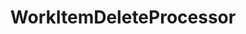 ---
optionsClassName: WorkItemDeleteProcessorOptions
optionsClassFullName: MigrationTools.Processors.WorkItemDeleteProcessorOptions
configurationSamples:
- name: defaults
  description: 
  code: >-
    {
      "MigrationTools": {
        "ProcessorDefaults": {
          "WorkItemDeleteProcessor": []
        }
      }
    }
  sampleFor: MigrationTools.Processors.WorkItemDeleteProcessorOptions
- name: sample
  description: 
  code: >-
    {
      "MigrationTools": {
        "ProcessorDefaults": {
          "WorkItemDeleteProcessor": []
        }
      }
    }
  sampleFor: MigrationTools.Processors.WorkItemDeleteProcessorOptions
- name: classic
  description: 
  code: >-
    {
      "$type": "WorkItemDeleteProcessorOptions",
      "Enabled": false,
      "WIQLQuery": "SELECT [System.Id] FROM WorkItems WHERE [System.TeamProject] = @TeamProject AND [System.WorkItemType] NOT IN ('Test Suite', 'Test Plan','Shared Steps','Shared Parameter','Feedback Request') ORDER BY [System.ChangedDate] desc",
      "WorkItemIDs": null,
      "FilterWorkItemsThatAlreadyExistInTarget": false,
      "PauseAfterEachWorkItem": false,
      "WorkItemCreateRetryLimit": 0,
      "Enrichers": null,
      "ProcessorEnrichers": null,
      "SourceName": null,
      "TargetName": null,
      "RefName": null
    }
  sampleFor: MigrationTools.Processors.WorkItemDeleteProcessorOptions
description: The `WorkItemDelete` processor allows you to delete any amount of work items that meet the query. **DANGER:** This is not a recoverable action and should be use with extream caution.
className: WorkItemDeleteProcessor
typeName: Processors
architecture: 
options:
- parameterName: Enabled
  type: Boolean
  description: If set to `true` then the processor will run. Set to `false` and the processor will not run.
  defaultValue: missng XML code comments
- parameterName: Enrichers
  type: List
  description: A list of enrichers that can augment the proccessing of the data
  defaultValue: missng XML code comments
- parameterName: FilterWorkItemsThatAlreadyExistInTarget
  type: Boolean
  description: missng XML code comments
  defaultValue: missng XML code comments
- parameterName: PauseAfterEachWorkItem
  type: Boolean
  description: missng XML code comments
  defaultValue: missng XML code comments
- parameterName: ProcessorEnrichers
  type: List
  description: List of Enrichers that can be used to add more features to this processor. Only works with Native Processors and not legacy Processors.
  defaultValue: missng XML code comments
- parameterName: RefName
  type: String
  description: '`Refname` will be used in the future to allow for using named Options without the need to copy all of the options.'
  defaultValue: missng XML code comments
- parameterName: SourceName
  type: String
  description: missng XML code comments
  defaultValue: missng XML code comments
- parameterName: TargetName
  type: String
  description: missng XML code comments
  defaultValue: missng XML code comments
- parameterName: WIQLQuery
  type: String
  description: missng XML code comments
  defaultValue: missng XML code comments
- parameterName: WorkItemCreateRetryLimit
  type: Int32
  description: missng XML code comments
  defaultValue: missng XML code comments
- parameterName: WorkItemIDs
  type: IList
  description: missng XML code comments
  defaultValue: missng XML code comments
status: ready
processingTarget: WorkItem
classFile: /src/MigrationTools.Clients.AzureDevops.ObjectModel/Processors/WorkItemDeleteProcessor.cs
optionsClassFile: /src/MigrationTools.Clients.AzureDevops.ObjectModel/Processors/WorkItemDeleteProcessorOptions.cs

redirectFrom:
- /Reference/Processors/WorkItemDeleteProcessorOptions/
layout: reference
toc: true
permalink: /Reference/Processors/WorkItemDeleteProcessor/
title: WorkItemDeleteProcessor
categories:
- Processors
- 
topics:
- topic: notes
  path: /docs/Reference/Processors/WorkItemDeleteProcessor-notes.md
  exists: false
  markdown: ''
- topic: introduction
  path: /docs/Reference/Processors/WorkItemDeleteProcessor-introduction.md
  exists: false
  markdown: ''

---